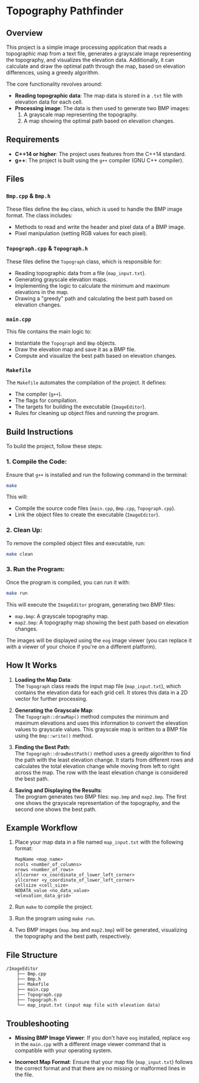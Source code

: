 # Topography Pathfinder

## Overview
This project is a simple image processing application that reads a topographic map from a text file, generates a grayscale image representing the topography, and visualizes the elevation data. Additionally, it can calculate and draw the optimal path through the map, based on elevation differences, using a greedy algorithm.

The core functionality revolves around:
- **Reading topographic data**: The map data is stored in a `.txt` file with elevation data for each cell.
- **Processing image**: The data is then used to generate two BMP images:
  1. A grayscale map representing the topography.
  2. A map showing the optimal path based on elevation changes.

## Requirements

- **C++14 or higher**: The project uses features from the C++14 standard.
- **g++**: The project is built using the `g++` compiler (GNU C++ compiler).

## Files
### `Bmp.cpp` & `Bmp.h`
These files define the `Bmp` class, which is used to handle the BMP image format. The class includes:
- Methods to read and write the header and pixel data of a BMP image.
- Pixel manipulation (setting RGB values for each pixel).

### `Topograph.cpp` & `Topograph.h`
These files define the `Topograph` class, which is responsible for:
- Reading topographic data from a file (`map_input.txt`).
- Generating grayscale elevation maps.
- Implementing the logic to calculate the minimum and maximum elevations in the map.
- Drawing a "greedy" path and calculating the best path based on elevation changes.

### `main.cpp`
This file contains the main logic to:
- Instantiate the `Topograph` and `Bmp` objects.
- Draw the elevation map and save it as a BMP file.
- Compute and visualize the best path based on elevation changes.

### `Makefile`
The `Makefile` automates the compilation of the project. It defines:
- The compiler (`g++`).
- The flags for compilation.
- The targets for building the executable (`ImageEditor`).
- Rules for cleaning up object files and running the program.

## Build Instructions

To build the project, follow these steps:

### 1. Compile the Code:
Ensure that `g++` is installed and run the following command in the terminal:

```bash
make
```

This will:
- Compile the source code files (`main.cpp`, `Bmp.cpp`, `Topograph.cpp`).
- Link the object files to create the executable (`ImageEditor`).

### 2. Clean Up:
To remove the compiled object files and executable, run:

```bash
make clean
```

### 3. Run the Program:
Once the program is compiled, you can run it with:

```bash
make run
```

This will execute the `ImageEditor` program, generating two BMP files:
- `map.bmp`: A grayscale topography map.
- `map2.bmp`: A topography map showing the best path based on elevation changes.

The images will be displayed using the `eog` image viewer (you can replace it with a viewer of your choice if you're on a different platform).

## How It Works

1. **Loading the Map Data**:  
   The `Topograph` class reads the input map file (`map_input.txt`), which contains the elevation data for each grid cell. It stores this data in a 2D vector for further processing.

2. **Generating the Grayscale Map**:  
   The `Topograph::drawMap()` method computes the minimum and maximum elevations and uses this information to convert the elevation values to grayscale values. This grayscale map is written to a BMP file using the `Bmp::write()` method.

3. **Finding the Best Path**:  
   The `Topograph::drawBestPath()` method uses a greedy algorithm to find the path with the least elevation change. It starts from different rows and calculates the total elevation change while moving from left to right across the map. The row with the least elevation change is considered the best path.

4. **Saving and Displaying the Results**:  
   The program generates two BMP files: `map.bmp` and `map2.bmp`. The first one shows the grayscale representation of the topography, and the second one shows the best path.

## Example Workflow

1. Place your map data in a file named `map_input.txt` with the following format:
   ```
   MapName <map_name>
   ncols <number_of_columns>
   nrows <number_of_rows>
   xllcorner <x_coordinate_of_lower_left_corner>
   yllcorner <y_coordinate_of_lower_left_corner>
   cellsize <cell_size>
   NODATA_value <no_data_value>
   <elevation_data_grid>
   ```

2. Run `make` to compile the project.

3. Run the program using `make run`.

4. Two BMP images (`map.bmp` and `map2.bmp`) will be generated, visualizing the topography and the best path, respectively.

## File Structure
```
/ImageEditor
    ├── Bmp.cpp
    ├── Bmp.h
    ├── Makefile
    ├── main.cpp
    ├── Topograph.cpp
    ├── Topograph.h
    └── map_input.txt (input map file with elevation data)
```


## Troubleshooting

- **Missing BMP Image Viewer**: If you don't have `eog` installed, replace `eog` in the `main.cpp` with a different image viewer command that is compatible with your operating system.
  
- **Incorrect Map Format**: Ensure that your map file (`map_input.txt`) follows the correct format and that there are no missing or malformed lines in the file.
